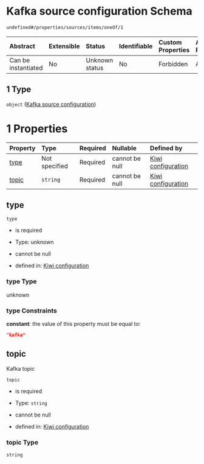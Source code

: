 # Kafka source configuration Schema

```txt
undefined#/properties/sources/items/oneOf/1
```



| Abstract            | Extensible | Status         | Identifiable | Custom Properties | Additional Properties | Access Restrictions | Defined In                                                                      |
| :------------------ | :--------- | :------------- | :----------- | :---------------- | :-------------------- | :------------------ | :------------------------------------------------------------------------------ |
| Can be instantiated | No         | Unknown status | No           | Forbidden         | Allowed               | none                | [configuration.schema.json\*](configuration.schema.json "open original schema") |

## 1 Type

`object` ([Kafka source configuration](configuration-properties-sources-items-oneof-kafka-source-configuration.md))

# 1 Properties

| Property        | Type          | Required | Nullable       | Defined by                                                                                                                                                                       |
| :-------------- | :------------ | :------- | :------------- | :------------------------------------------------------------------------------------------------------------------------------------------------------------------------------- |
| [type](#type)   | Not specified | Required | cannot be null | [Kiwi configuration](configuration-properties-sources-items-oneof-kafka-source-configuration-properties-type.md "undefined#/properties/sources/items/oneOf/1/properties/type")   |
| [topic](#topic) | `string`      | Required | cannot be null | [Kiwi configuration](configuration-properties-sources-items-oneof-kafka-source-configuration-properties-topic.md "undefined#/properties/sources/items/oneOf/1/properties/topic") |

## type



`type`

*   is required

*   Type: unknown

*   cannot be null

*   defined in: [Kiwi configuration](configuration-properties-sources-items-oneof-kafka-source-configuration-properties-type.md "undefined#/properties/sources/items/oneOf/1/properties/type")

### type Type

unknown

### type Constraints

**constant**: the value of this property must be equal to:

```json
"kafka"
```

## topic

Kafka topic

`topic`

*   is required

*   Type: `string`

*   cannot be null

*   defined in: [Kiwi configuration](configuration-properties-sources-items-oneof-kafka-source-configuration-properties-topic.md "undefined#/properties/sources/items/oneOf/1/properties/topic")

### topic Type

`string`

